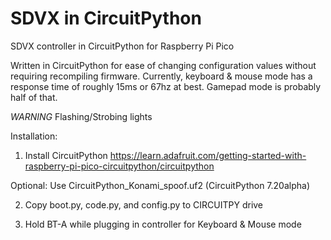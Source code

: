 # SDVX in CircuitPython
 SDVX controller in CircuitPython for Raspberry Pi Pico

Written in CircuitPython for ease of changing configuration values without requiring recompiling firmware. Currently, keyboard & mouse mode has a response time of roughly 15ms or 67hz at best. Gamepad mode is probably half of that.
 
 *WARNING*
 Flashing/Strobing lights

Installation:
1. Install CircuitPython
https://learn.adafruit.com/getting-started-with-raspberry-pi-pico-circuitpython/circuitpython

Optional: Use CircuitPython_Konami_spoof.uf2 (CircuitPython 7.20alpha)

2. Copy boot.py, code.py, and config.py to CIRCUITPY drive

3. Hold BT-A while plugging in controller for Keyboard & Mouse mode
